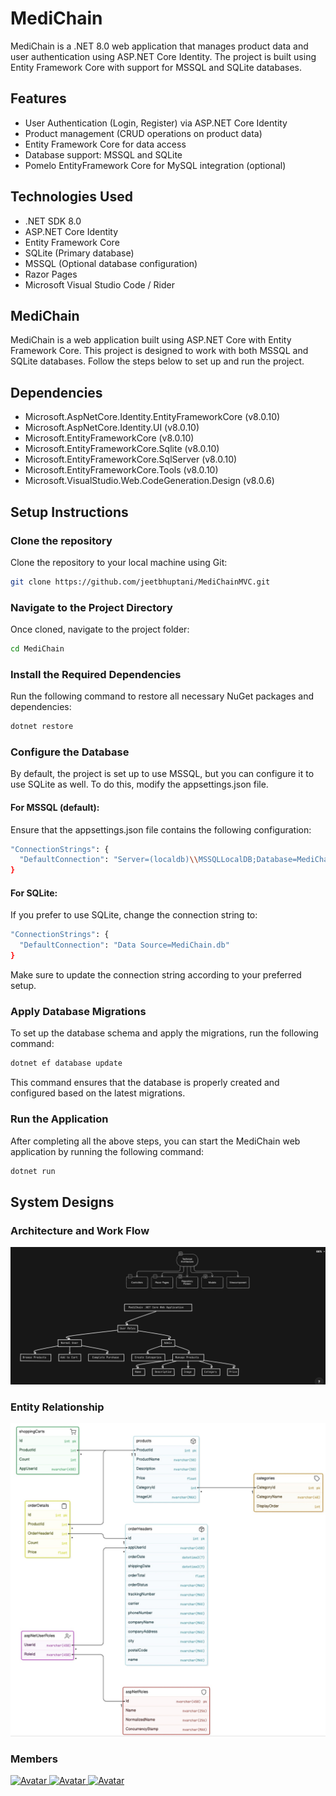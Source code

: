 # MediChain

MediChain is a .NET 8.0 web application that manages product data and user authentication using ASP.NET Core Identity. The project is built using Entity Framework Core with support for MSSQL and SQLite databases.

## Features

- User Authentication (Login, Register) via ASP.NET Core Identity
- Product management (CRUD operations on product data)
- Entity Framework Core for data access
- Database support: MSSQL and SQLite
- Pomelo EntityFramework Core for MySQL integration (optional)

## Technologies Used

- .NET SDK 8.0
- ASP.NET Core Identity
- Entity Framework Core
- SQLite (Primary database)
- MSSQL (Optional database configuration)
- Razor Pages
- Microsoft Visual Studio Code / Rider

## MediChain

MediChain is a web application built using ASP.NET Core with Entity Framework Core. This project is designed to work with both MSSQL and SQLite databases. Follow the steps below to set up and run the project.

## Dependencies
- Microsoft.AspNetCore.Identity.EntityFrameworkCore (v8.0.10)
- Microsoft.AspNetCore.Identity.UI (v8.0.10)
- Microsoft.EntityFrameworkCore (v8.0.10)
- Microsoft.EntityFrameworkCore.Sqlite (v8.0.10)
- Microsoft.EntityFrameworkCore.SqlServer (v8.0.10)
- Microsoft.EntityFrameworkCore.Tools (v8.0.10)
- Microsoft.VisualStudio.Web.CodeGeneration.Design (v8.0.6)

## Setup Instructions

### Clone the repository

Clone the repository to your local machine using Git:

```bash
git clone https://github.com/jeetbhuptani/MediChainMVC.git
```

### Navigate to the Project Directory
Once cloned, navigate to the project folder:
```bash
cd MediChain
```

### Install the Required Dependencies
Run the following command to restore all necessary NuGet packages and dependencies:

```bash
dotnet restore
```

### Configure the Database
By default, the project is set up to use MSSQL, but you can configure it to use SQLite as well. To do this, modify the appsettings.json file.

#### For MSSQL (default):
Ensure that the appsettings.json file contains the following configuration:

```bash
"ConnectionStrings": {
  "DefaultConnection": "Server=(localdb)\\MSSQLLocalDB;Database=MediChain;Trusted_Connection=True;TrustServerCertificate=True"
}
```

#### For SQLite:
If you prefer to use SQLite, change the connection string to:

```bash
"ConnectionStrings": {
  "DefaultConnection": "Data Source=MediChain.db"
}
```

Make sure to update the connection string according to your preferred setup.

### Apply Database Migrations
To set up the database schema and apply the migrations, run the following command:

```bash
dotnet ef database update
```

This command ensures that the database is properly created and configured based on the latest migrations.

### Run the Application
After completing all the above steps, you can start the MediChain web application by running the following command:

```bash
dotnet run
```
## System Designs
### Architecture and Work Flow
![Work Flow](images/Flow.jpg)

### Entity Relationship
![ER](images/ER.jpg)

### Members
<a href="https://github.com/kavyashah26" target="_blank">
    <img src="https://avatars.githubusercontent.com/u/125577508?v=4" alt="Avatar" width="50" height="50"/>
</a>
<a href="https://github.com/arshgangani" target="_blank">
    <img src="https://avatars.githubusercontent.com/u/120767386?v=4" alt="Avatar" width="50" height="50"/>
</a>
<a href="https://github.com/jeetbhuptani" target="_blank">
    <img src="https://avatars.githubusercontent.com/u/122789036?v=4" alt="Avatar" width="50" height="50"/>
</a>
